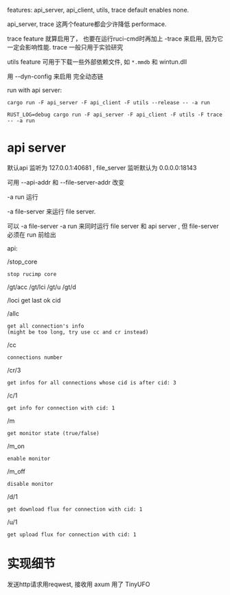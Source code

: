 

features: api_server, api_client, utils, trace
default enables none.

api_server, trace 这两个feature都会少许降低 performace. 

trace feature 就算启用了，
也要在运行ruci-cmd时再加上 -trace 来启用, 因为它一定会影响性能. trace 一般只用于实验研究

utils feature 可用于下载一些外部依赖文件, 如 `*.mmdb` 和 wintun.dll

用 --dyn-config 来启用 完全动态链

run with api server:

```
cargo run -F api_server -F api_client -F utils --release -- -a run

RUST_LOG=debug cargo run -F api_server -F api_client -F utils -F trace -- -a run
```

# api server

默认api 监听为 127.0.0.1:40681 , file_server 监听默认为 0.0.0.0:18143

可用 --api-addr 和 --file-server-addr 改变

-a run 运行

-a file-server 来运行 file server. 

可以 -a file-server -a run 来同时运行 file server 和 api server , 但 file-server 必须在 run 前给出

api:

/stop_core

    stop rucimp core

/gt/acc
/gt/lci
/gt/u
/gt/d

/loci
    get last ok cid

/allc

    get all connection's info
    (might be too long, try use cc and cr instead)

/cc

    connections number

/cr/3

    get infos for all connections whose cid is after cid: 3

/c/1

    get info for connection with cid: 1

/m
    
    get monitor state (true/false)

/m_on
    
    enable monitor

/m_off
    
    disable monitor

/d/1
    
    get download flux for connection with cid: 1

/u/1
    
    get upload flux for connection with cid: 1


# 实现细节

发送http请求用reqwest, 接收用 axum
用了 TinyUFO